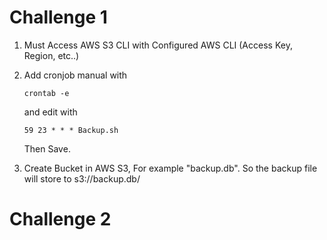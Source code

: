 # Challenge 1

1. Must Access AWS S3 CLI with Configured AWS CLI (Access Key, Region, etc..)
2. Add cronjob manual with

   ```
   crontab -e
   ```
  
  
    and edit with

    ```
   59 23 * * * Backup.sh
    ```

   Then Save.
3. Create Bucket in AWS S3, For example "backup.db". So the backup file will store to s3://backup.db/


# Challenge 2
